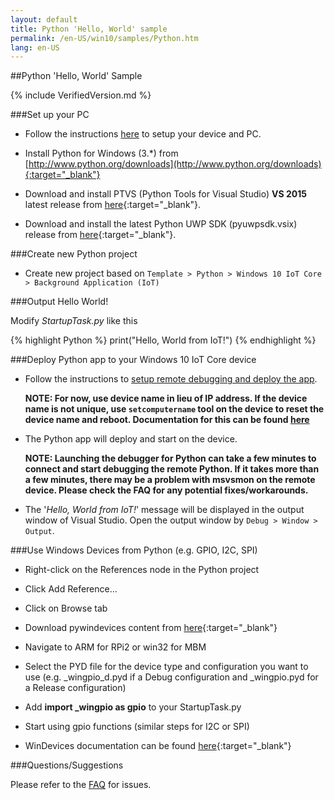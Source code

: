 ```yaml
---
layout: default
title: Python 'Hello, World' sample
permalink: /en-US/win10/samples/Python.htm
lang: en-US
---
```


##Python 'Hello, World' Sample

{% include VerifiedVersion.md %}

###Set up your PC

* Follow the instructions [here]({{site.baseurl}}/{{page.lang}}/GetStarted.htm) to setup your device and PC.

* Install Python for Windows (3.*) from [http://www.python.org/downloads](http://www.python.org/downloads){:target="_blank"}

* Download and install PTVS (Python Tools for Visual Studio) **VS 2015** latest release from [here](https://github.com/microsoft/ptvs/releases){:target="_blank"}.

* Download and install the latest Python UWP SDK (pyuwpsdk.vsix) release from [here](https://github.com/ms-iot/python/releases){:target="_blank"}.

###Create new Python project

* Create new project based on `Template > Python > Windows 10 IoT Core > Background Application (IoT)`

###Output Hello World!

Modify *StartupTask.py* like this

{% highlight Python %}
print("Hello, World from IoT!")
{% endhighlight %}

###Deploy Python app to your Windows 10 IoT Core device

* Follow the instructions to [setup remote debugging and deploy the app]({{site.baseurl}}/{{page.lang}}/win10/AppDeployment.htm#python).

	**NOTE: For now, use device name in lieu of IP address.  If the device name is not unique, use `setcomputername` tool on the device to reset the device name and reboot.  Documentation for this can be found [here]({{site.baseurl}}/{{page.lang}}/win10/samples/PowerShell.htm)**

* The Python app will deploy and start on the device.

	**NOTE: Launching the debugger for Python can take a few minutes to connect and start debugging the remote Python.  If it takes more than a few minutes, there may be a problem with msvsmon on the remote device.  Please check the FAQ for any potential fixes/workarounds.**

* The '*Hello, World from IoT!*' message will be displayed in the output window of Visual Studio.  Open the output window by `Debug > Window > Output`.

###Use Windows Devices from Python (e.g. GPIO, I2C, SPI)

* Right-click on the References node in the Python project

* Click Add Reference...

* Click on Browse tab

* Download pywindevices content from [here](https://github.com/ms-iot/samples/tree/master/PyWinDevices){:target="_blank"}

* Navigate to ARM for RPi2 or win32 for MBM

* Select the PYD file for the device type and configuration you want to use (e.g. _wingpio_d.pyd if a Debug configuration and _wingpio.pyd for a Release configuration)

* Add **import _wingpio as gpio** to your StartupTask.py

* Start using gpio functions (similar steps for I2C or SPI)

* WinDevices documentation can be found [here](https://github.com/ms-iot/samples/tree/master/PyWinDevices/docs){:target="_blank"}

###Questions/Suggestions

Please refer to the [FAQ]({{site.baseurl}}/{{page.lang}}/Faqs.htm) for issues.
